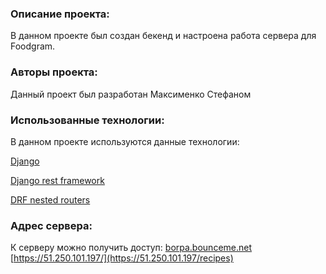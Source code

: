 ### Описание проекта:

В данном проекте был создан бекенд и настроена работа сервера для Foodgram.

### Авторы проекта:

Данный проект был разработан Максименко Стефаном

### Использованные технологии:

В данном проекте используются данные технологии:

[Django](https://www.djangoproject.com/)

[Django rest framework](https://www.django-rest-framework.org/)

[DRF nested routers](https://github.com/alanjds/drf-nested-routers)

### Адрес сервера:

К серверу можно получить доступ:
[borpa.bounceme.net](https://borpa.bounceme.net/)
[https://51.250.101.197/](https://51.250.101.197/recipes)